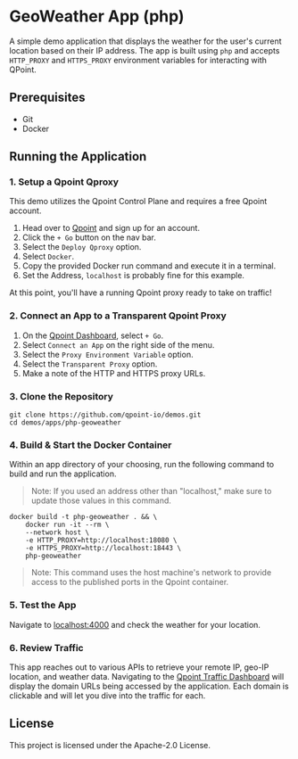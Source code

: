 # GeoWeather App (php)

A simple demo application that displays the weather for the user's current location based on their IP address. The app is built using `php` and accepts `HTTP_PROXY` and `HTTPS_PROXY` environment variables for interacting with QPoint.

## Prerequisites

- Git
- Docker

## Running the Application

### 1. Setup a Qpoint Qproxy
This demo utilizes the Qpoint Control Plane and requires a free Qpoint account.

1. Head over to [Qpoint](https://qpoint.io) and sign up for an account.
2. Click the `+ Go` button on the nav bar.
3. Select the `Deploy Qproxy` option.
4. Select `Docker`.
5. Copy the provided Docker run command and execute it in a terminal.
6. Set the Address, `localhost` is probably fine for this example.

At this point, you'll have a running Qpoint proxy ready to take on traffic!

### 2. Connect an App to a Transparent Qpoint Proxy

1. On the [Qpoint Dashboard](https://qpoint.io), select `+ Go`.
2. Select `Connect an App` on the right side of the menu.
3. Select the `Proxy Environment Variable` option.
4. Select the `Transparent Proxy` option.
5. Make a note of the HTTP and HTTPS proxy URLs.

### 3. Clone the Repository

```
git clone https://github.com/qpoint-io/demos.git
cd demos/apps/php-geoweather
```

### 4. Build & Start the Docker Container
Within an app directory of your choosing, run the following command to build and run the application.

> Note: If you used an address other than "localhost," make sure to update those values in this command.

```
docker build -t php-geoweather . && \
    docker run -it --rm \
    --network host \
    -e HTTP_PROXY=http://localhost:18080 \
    -e HTTPS_PROXY=http://localhost:18443 \
    php-geoweather
```

> Note: This command uses the host machine's network to provide access to the published ports in the Qpoint container. 

### 5. Test the App

Navigate to [localhost:4000](http://localhost:4000) and check the weather for your location.

### 6. Review Traffic

This app reaches out to various APIs to retrieve your remote IP, geo-IP location, and weather data. Navigating to the [Qpoint Traffic Dashboard](https://qpoint.io) will display the domain URLs being accessed by the application. Each domain is clickable and will let you dive into the traffic for each.

## License

This project is licensed under the Apache-2.0 License.
